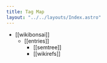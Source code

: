 ```yaml
---
title: Tag Map
layout: "../../layouts/Index.astro"
---
```


- [[wikibonsai]]
  - [[entries]]
    - [[semtree]]
    - [[wikirefs]]
